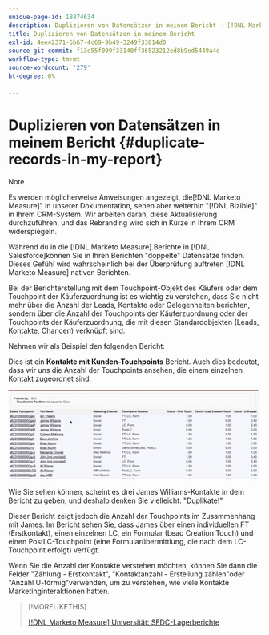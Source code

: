 ```yaml
---
unique-page-id: 18874634
description: Duplizieren von Datensätzen in meinem Bericht - [!DNL Marketo Measure] - Produktdokumentation
title: Duplizieren von Datensätzen in meinem Bericht
exl-id: 4ee42371-5b67-4c69-9b49-3249f33614d0
source-git-commit: f13e55f009f33140ff36523212ed8b9ed5449a4d
workflow-type: tm+mt
source-wordcount: '279'
ht-degree: 0%

---
```


# Duplizieren von Datensätzen in meinem Bericht {#duplicate-records-in-my-report}

>[!NOTE]
>
>Es werden möglicherweise Anweisungen angezeigt, die[!DNL Marketo Measure]&quot; in unserer Dokumentation, sehen aber weiterhin &quot;[!DNL Bizible]&quot; in Ihrem CRM-System. Wir arbeiten daran, diese Aktualisierung durchzuführen, und das Rebranding wird sich in Kürze in Ihrem CRM widerspiegeln.

Während du in die [!DNL Marketo Measure] Berichte in [!DNL Salesforce]können Sie in Ihren Berichten &quot;doppelte&quot; Datensätze finden. Dieses Gefühl wird wahrscheinlich bei der Überprüfung auftreten [!DNL Marketo Measure] nativen Berichten.

Bei der Berichterstellung mit dem Touchpoint-Objekt des Käufers oder dem Touchpoint der Käuferzuordnung ist es wichtig zu verstehen, dass Sie nicht mehr über die Anzahl der Leads, Kontakte oder Gelegenheiten berichten, sondern über die Anzahl der Touchpoints der Käuferzuordnung oder der Touchpoints der Käuferzuordnung, die mit diesen Standardobjekten (Leads, Kontakte, Chancen) verknüpft sind.

Nehmen wir als Beispiel den folgenden Bericht:

Dies ist ein **Kontakte mit Kunden-Touchpoints** Bericht. Auch dies bedeutet, dass wir uns die Anzahl der Touchpoints ansehen, die einem einzelnen Kontakt zugeordnet sind.

![](assets/1.gif)

Wie Sie sehen können, scheint es drei James Williams-Kontakte in dem Bericht zu geben, und deshalb denken Sie vielleicht: &quot;Duplikate!&quot;

Dieser Bericht zeigt jedoch die Anzahl der Touchpoints im Zusammenhang mit James. Im Bericht sehen Sie, dass James über einen individuellen FT (Erstkontakt), einen einzelnen LC, ein Formular (Lead Creation Touch) und einen PostLC-Touchpoint (eine Formularübermittlung, die nach dem LC-Touchpoint erfolgt) verfügt.

Wenn Sie die Anzahl der Kontakte verstehen möchten, können Sie dann die Felder &quot;Zählung - Erstkontakt&quot;, &quot;Kontaktanzahl - Erstellung zählen&quot;oder &quot;Anzahl U-förmig&quot;verwenden, um zu verstehen, wie viele Kontakte Marketinginteraktionen hatten.

>[!MORELIKETHIS]
>
>[[!DNL Marketo Measure] Universität: SFDC-Lagerberichte](https://universityonline.marketo.com/courses/bizible-fundamentals-bizible-102/#/page/5c5cb68dfb384d0c9fb96cc4)
